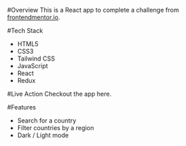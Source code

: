 #Overview
This is a React app to complete a challenge from <a href="https://www.frontendmentor.io/challenges/rest-countries-api-with-color-theme-switcher-5cacc469fec04111f7b848ca/hub">frontendmentor.io</a>.

#Tech Stack

- HTML5
- CSS3
- Tailwind CSS
- JavaScript
- React
- Redux

#Live Action
Checkout the app <a>here.</a>

#Features

- Search for a country
- Filter countries by a region
- Dark / Light mode
